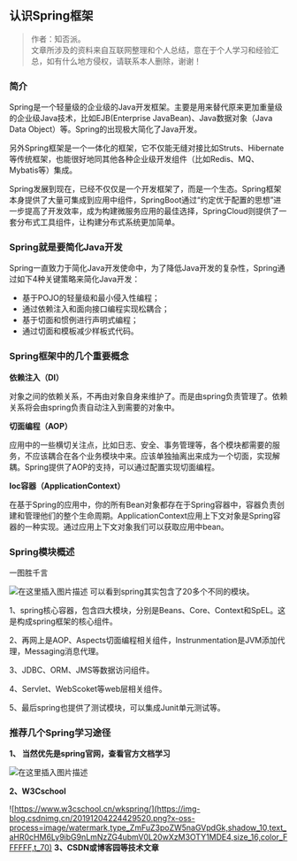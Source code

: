 ﻿## 认识Spring框架

> 作者：知否派。<br/>
>文章所涉及的资料来自互联网整理和个人总结，意在于个人学习和经验汇总，如有什么地方侵权，请联系本人删除，谢谢！


### 简介
Spring是一个轻量级的企业级的Java开发框架。主要是用来替代原来更加重量级的企业级Java技术，比如EJB(Enterprise JavaBean)、Java数据对象（Java Data Object）等。Spring的出现极大简化了Java开发。

另外Spring框架是一个一体化的框架，它不仅能无缝对接比如Struts、Hibernate等传统框架，也能很好地同其他各种企业级开发组件（比如Redis、MQ、Mybatis等）集成。

Spring发展到现在，已经不仅仅是一个开发框架了，而是一个生态。Spring框架本身提供了大量可集成到应用中组件，SpringBoot通过“约定优于配置的思想”进一步提高了开发效率，成为构建微服务应用的最佳选择，SpringCloud则提供了一套分布式工具组件，让构建分布式系统更加简单。

### Spring就是要简化Java开发
Spring一直致力于简化Java开发使命中，为了降低Java开发的复杂性，Spring通过如下4种关键策略来简化Java开发：

 - 基于POJO的轻量级和最小侵入性编程；
 - 通过依赖注入和面向接口编程实现松耦合；
 - 基于切面和惯例进行声明式编程；
 - 通过切面和模板减少样板式代码。

### Spring框架中的几个重要概念
**依赖注入（DI）**

对象之间的依赖关系，不再由对象自身来维护了。而是由spring负责管理了。依赖关系将会由spring负责自动注入到需要的对象中。

**切面编程（AOP）**

应用中的一些横切关注点，比如日志、安全、事务管理等，各个模块都需要的服务，不应该耦合在各个业务模块中来。应该单独抽离出来成为一个切面，实现解耦。Spring提供了AOP的支持，可以通过配置实现切面编程。

**Ioc容器（ApplicationContext）**

在基于Spring的应用中，你的所有Bean对象都存在于Spring容器中，容器负责创建和管理他们的整个生命周期。ApplicationContext应用上下文对象是Spring容器的一种实现。通过应用上下文对象我们可以获取应用中bean。

### Spring模块概述
一图胜千言

![在这里插入图片描述](https://img-blog.csdnimg.cn/20191204223212908.png?x-oss-process=image/watermark,type_ZmFuZ3poZW5naGVpdGk,shadow_10,text_aHR0cHM6Ly9ibG9nLmNzZG4ubmV0L20wXzM3OTY1MDE4,size_16,color_FFFFFF,t_70)
可以看到spring其实包含了20多个不同的模块。

1、spring核心容器，包含四大模块，分别是Beans、Core、Context和SpEL。这是构成spring框架的核心组件。

2、再网上是AOP、Aspects切面编程相关组件，Instrunmentation是JVM添加代理，Messaging消息代理。

3、JDBC、ORM、JMS等数据访问组件。

4、Servlet、WebScoket等web层相关组件。

5、最后spring也提供了测试模块，可以集成Junit单元测试等。

### 推荐几个Spring学习途径

**1、 当然优先是spring官网，查看官方文档学习**
 
![在这里插入图片描述](https://img-blog.csdnimg.cn/20191204224235668.png?x-oss-process=image/watermark,type_ZmFuZ3poZW5naGVpdGk,shadow_10,text_aHR0cHM6Ly9ibG9nLmNzZG4ubmV0L20wXzM3OTY1MDE4,size_16,color_FFFFFF,t_70)

**2、W3Cschool**

![https://www.w3cschool.cn/wkspring/](https://img-blog.csdnimg.cn/20191204224429520.png?x-oss-process=image/watermark,type_ZmFuZ3poZW5naGVpdGk,shadow_10,text_aHR0cHM6Ly9ibG9nLmNzZG4ubmV0L20wXzM3OTY1MDE4,size_16,color_FFFFFF,t_70)
**3、CSDN或博客园等技术文章**
